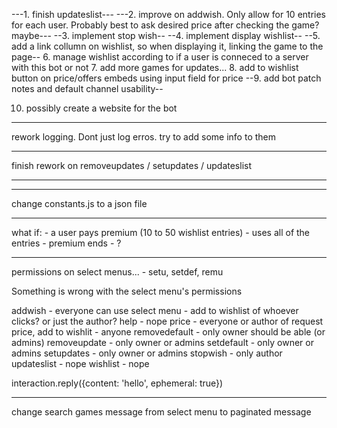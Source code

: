 ---1. finish updateslist---
---2. improve on addwish. Only allow for 10 entries for each user. Probably best to ask desired price after checking the game? maybe---
--3. implement stop wish--
--4. implement display wishlist--
--5. add a link collumn on wishlist, so when displaying it, linking the game to the page--
6. manage wishlist according to if a user is conneced to a server with this bot or not
7. add more games for updates...
8. add to wishlist button on price/offers embeds using input field for price
--9. add bot patch notes and default channel usability--

10. possibly create a website for the bot



---------------------------------------------

rework logging.
Dont just log erros. try to add some info to them

---------------------------------------------

finish rework on removeupdates / setupdates / updateslist

-------------------------------------------------





--------------------------------------------------


change constants.js to a json file



----------------------------------------------------

what if:
    - a user pays premium (10 to 50 wishlist entries)
    - uses all of the entries
    - premium ends
    - ?


-------------------------------------------------

permissions on select menus... 
    - setu, setdef, remu


Something is wrong with the select menu's permissions

addwish - everyone can use select menu - add to wishlist of whoever clicks? or just the author?
help - nope
price - everyone or author of request
 price, add to wishlit - anyone
removedefault - only owner should be able (or admins)
removeupdate - only owner or admins
setdefault - only owner or admins
setupdates - only owner or admins
stopwish - only author
updateslist - nope
wishlist - nope

interaction.reply({content: 'hello', ephemeral: true})


-----------------------------------------------------

change search games message from select menu to paginated message